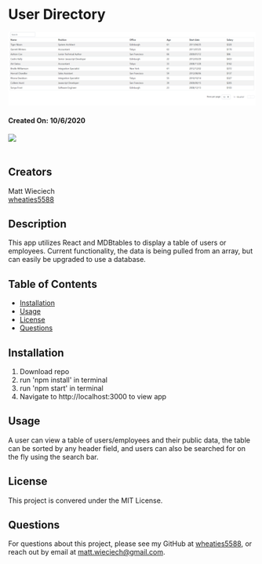 # User Directory

​![Product Logo](./images/table-ss.PNG)
#### Created On: 10/6/2020  

![](https://img.shields.io/badge/license-MIT%20License-blue?style=flat-square)  
​
## Creators
Matt Wieciech  
[wheaties5588](https://github.com/wheaties5588)

## Description
This app utilizes React and MDBtables to display a table of users or employees. Current functionality, the data is being pulled from an array, but can easily be upgraded to use a database.
## Table of Contents
* [Installation](#installation)
* [Usage](#usage)
* [License](#license)
* [Questions](#questions)

## Installation
1. Download repo
2. run 'npm install' in terminal
4. run 'npm start' in terminal
5. Navigate to http://localhost:3000 to view app

## Usage
A user can view a table of users/employees and their public data, the table can be sorted by any header field, and users can also be searched for on the fly using the search bar.

## License
This project is convered under the MIT License.

## Questions
For questions about this project, please see my GitHub at [wheaties5588](https://github.com/wheaties5588), or reach out by email at matt.wieciech@gmail.com.
